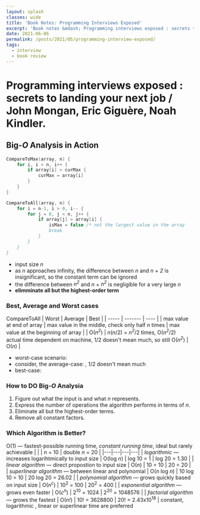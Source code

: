 ```yaml
---
layout: splash
classes: wide
title: 'Book Notes: Programming Interviews Exposed'
excerpt: 'Book notes &mdash; Programming interviews exposed : secrets to landing your next job / John Mongan, Eric Giguère, Noah Kindler.'
date: 2021-06-06
permalink: /posts/2021/05/programming-interview-exposed/
tags:
  - interview
  - book review
---
```


# Programming interviews exposed : secrets to landing your next job / John Mongan, Eric Giguère, Noah Kindler.

## Big-*O* Analysis in Action
``` c
CompareToMax(array, n) {
    for i, i < n, i++ {
        if array[i] > curMax {
            curMax = array[i]
        }
    }
}
```
``` c
CompareToAll(array, n) {
    for i = n-1, i > 0, i-- {
        for j = 0, j < n, j++ {
            if array[j] > array[i] {
                isMax = false /* not the largest value in the array
                break
            }
        }
    }
}
```
- input size *n*
- as *n* approaches infinity, the difference between *n* and *n* + *2* is insignificant, so the constant term can be ignored
- the difference between *n<sup>2</sup>* and *n* + *n<sup>2</sup>* is negligible for a very large *n*
- **elimminate all but the highest-order term**

### Best, Average and Worst cases
CompareToAll
| Worst | Average | Best |
| ----- | ------- | ---- |
| max value at end of array | max value in the middle, check only half *n* times | max value at the beginning of array |
| O(*n<sup>2</sup>*) | *n*(*n*/2) = *n<sup>2</sup>*/2 times, O(*n<sup>2</sup>*/2)</br>actual time dependent on machine, 1/2 doesn't mean much, so still O(*n<sup>2</sup>*) | O(*n*) |
- worst-case scenario: 
- consider, the average-case: , 1/2 doesn't mean much
- best-case:

### How to DO Big-*O* Analysia
1. Figure out what the input is and what *n* represents.
1. Express the number of operations the algorithm performs in terms of *n*.
1. Eliminate all but the highest-order terms.
1. Remove all  constant factors.

### Which Algorithm is Better?
O(1) &mdash; fastest-possible running time, *constant running time*, ideal but rarely achievable
| | | *n* = 10 | double *n* = 20 |
|---|---|---|---|
| *logarithmic* &mdash; increases logarihtmically to input size | O(log *n*) | log 10 = 1 | log 20 = 1.30 |
| *linear algorithm* &mdash; direct propostion to input size | O(*n*) | 10 = 10 | 20 = 20 |
| *superlinear algorithm* &mdash; between linear and polynomial | O(*n* log *n*) | 10 log 10 = 10 | 20 log 20 = 26.02 |
| *polynomial algorithm* &mdash; grows quickly based on input size | O(*n<sup>c</sup>*) | 10<sup>2</sup> = 100 | 20<sup>2</sup> = 400 |
| *exponential algorithm* &mdash; grows even faster | O(*c<sup>n</sup>*) | 2<sup>10</sup> = 1024 | 2<sup>20</sup> = 1048576 |
| *factorial algorithm* &mdash; grows the fastest | O(*n!*) | 10! = 3628800 | 20! = 2.43x10<sup>18</sup> |
constant, logarithmic , linear or superlinear time are preferred